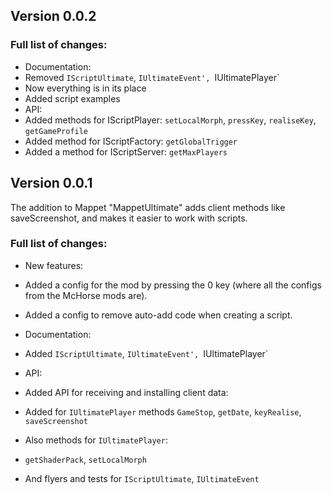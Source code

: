 ## Version 0.0.2

### Full list of changes:

* Documentation:
* Removed `IScriptUltimate`, `IUltimateEvent', `IUltimatePlayer`
* Now everything is in its place
* Added script examples
* API:
* Added methods for IScriptPlayer:
  `setLocalMorph`, `pressKey`, `realiseKey`, `getGameProfile`
* Added method for IScriptFactory:
  `getGlobalTrigger`
* Added a method for IScriptServer:
  `getMaxPlayers`

## Version 0.0.1

The addition to Mappet "MappetUltimate" adds client methods
like saveScreenshot, and makes it easier to work with scripts.


### Full list of changes:

* New features:
* Added a config for the mod by pressing the 0 key (where all the configs from the McHorse mods are).
* Added a config to remove auto-add code when creating a script.
* Documentation:
* Added `IScriptUltimate`, `IUltimateEvent', `IUltimatePlayer`
* API:

* Added API for receiving and installing client data:
* Added for `IUltimatePlayer`
  methods `GameStop`, `getDate`, `keyRealise`, `saveScreenshot`
* Also methods for `IUltimatePlayer`:
* `getShaderPack`, `setLocalMorph`
* And flyers and tests for `IScriptUltimate`, `IUltimateEvent`